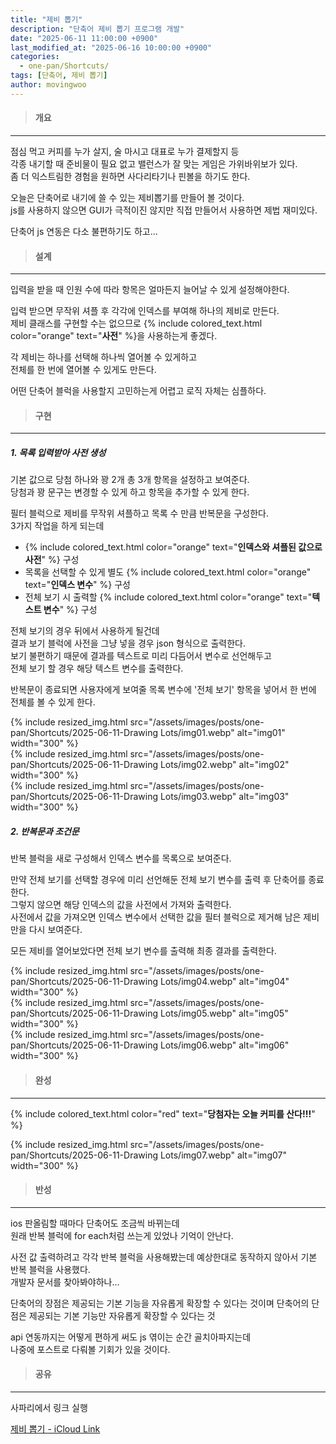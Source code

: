 ```yaml
---
title: "제비 뽑기"
description: "단축어 제비 뽑기 프로그램 개발"
date: "2025-06-11 11:00:00 +0900"
last_modified_at: "2025-06-16 10:00:00 +0900"
categories: 
  - one-pan/Shortcuts/
tags: [단축어, 제비 뽑기]
author: movingwoo
---
```

> #### 개요  
---  
  
점심 먹고 커피를 누가 살지, 술 마시고 대표로 누가 결제할지 등  
각종 내기할 때 준비물이 필요 없고 밸런스가 잘 맞는 게임은 가위바위보가 있다.  
좀 더 익스트림한 경험을 원하면 사다리타기나 핀볼을 하기도 한다.  
  
오늘은 단축어로 내기에 쓸 수 있는 제비뽑기를 만들어 볼 것이다.  
js를 사용하지 않으면 GUI가 극적이진 않지만 직접 만들어서 사용하면 제법 재미있다.  
  
단축어 js 연동은 다소 불편하기도 하고...  
  
> #### 설계  
---  
  
입력을 받을 때 인원 수에 따라 항목은 얼마든지 늘어날 수 있게 설정해야한다.  
  
입력 받으면 무작위 셔플 후 각각에 인덱스를 부여해 하나의 제비로 만든다.  
제비 클래스를 구현할 수는 없으므로 {% include colored_text.html color="orange" text="**사전**" %}을 사용하는게 좋겠다.  
  
각 제비는 하나를 선택해 하나씩 열어볼 수 있게하고  
전체를 한 번에 열어볼 수 있게도 만든다.  
  
어떤 단축어 블럭을 사용할지 고민하는게 어렵고 로직 자체는 심플하다.  
  
> #### 구현  
---  
  
##### 1. 목록 입력받아 사전 생성  
  
기본 값으로 당첨 하나와 꽝 2개 총 3개 항목을 설정하고 보여준다.  
당첨과 꽝 문구는 변경할 수 있게 하고 항목을 추가할 수 있게 한다.  
  
필터 블럭으로 제비를 무작위 셔플하고 목록 수 만큼 반복문을 구성한다.  
3가지 작업을 하게 되는데  
- {% include colored_text.html color="orange" text="**인덱스와 셔플된 값으로 사전**" %} 구성
- 목록을 선택할 수 있게 별도 {% include colored_text.html color="orange" text="**인덱스 변수**" %} 구성
- 전체 보기 시 출력할 {% include colored_text.html color="orange" text="**텍스트 변수**" %} 구성
  
전체 보기의 경우 뒤에서 사용하게 될건데  
결과 보기 블럭에 사전을 그냥 넣을 경우 json 형식으로 출력한다.  
보기 불편하기 때문에 결과를 텍스트로 미리 다듬어서 변수로 선언해두고  
전체 보기 할 경우 해당 텍스트 변수를 출력한다.  
  
반복문이 종료되면 사용자에게 보여줄 목록 변수에 '전체 보기' 항목을 넣어서 한 번에 전체를 볼 수 있게 한다.  
  
{% include resized_img.html src="/assets/images/posts/one-pan/Shortcuts/2025-06-11-Drawing Lots/img01.webp" alt="img01" width="300" %}  
{% include resized_img.html src="/assets/images/posts/one-pan/Shortcuts/2025-06-11-Drawing Lots/img02.webp" alt="img02" width="300" %}  
{% include resized_img.html src="/assets/images/posts/one-pan/Shortcuts/2025-06-11-Drawing Lots/img03.webp" alt="img03" width="300" %}  
  
##### 2. 반복문과 조건문  
  
반복 블럭을 새로 구성해서 인덱스 변수를 목록으로 보여준다.  
  
만약 전체 보기를 선택할 경우에 미리 선언해둔 전체 보기 변수를 출력 후 단축어를 종료한다.  
그렇지 않으면 해당 인덱스의 값을 사전에서 가져와 출력한다.  
사전에서 값을 가져오면 인덱스 변수에서 선택한 값을 필터 블럭으로 제거해 남은 제비만을 다시 보여준다.  
  
모든 제비를 열어보았다면 전체 보기 변수를 출력해 최종 결과를 출력한다.  
  
{% include resized_img.html src="/assets/images/posts/one-pan/Shortcuts/2025-06-11-Drawing Lots/img04.webp" alt="img04" width="300" %}  
{% include resized_img.html src="/assets/images/posts/one-pan/Shortcuts/2025-06-11-Drawing Lots/img05.webp" alt="img05" width="300" %}  
{% include resized_img.html src="/assets/images/posts/one-pan/Shortcuts/2025-06-11-Drawing Lots/img06.webp" alt="img06" width="300" %}  
  
> #### 완성  
---  
  
{% include colored_text.html color="red" text="**당첨자는 오늘 커피를 산다!!!**" %}  
  
{% include resized_img.html src="/assets/images/posts/one-pan/Shortcuts/2025-06-11-Drawing Lots/img07.webp" alt="img07" width="300" %}  
  
> #### 반성  
---  
  
ios 판올림할 때마다 단축어도 조금씩 바뀌는데  
원래 반복 블럭에 for each처럼 쓰는게 있었나 기억이 안난다.  
  
사전 값 출력하려고 각각 반복 블럭을 사용해봤는데 예상한대로 동작하지 않아서 기본 반복 블럭을 사용했다.  
개발자 문서를 찾아봐야하나...  
  
단축어의 장점은 제공되는 기본 기능을 자유롭게 확장할 수 있다는 것이며
단축어의 단점은 제공되는 기본 기능만 자유롭게 확장할 수 있다는 것  
  
api 연동까지는 어떻게 편하게 써도 js 엮이는 순간 골치아파지는데  
나중에 포스트로 다뤄볼 기회가 있을 것이다.  
  
> #### 공유  
---  
  
사파리에서 링크 실행  
  
[제비 뽑기 - iCloud Link](https://www.icloud.com/shortcuts/1846ec094ab34bf79d689d4dcbd32a36)  
  
